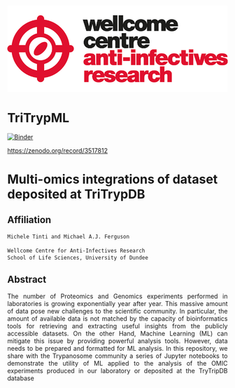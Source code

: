 ![title](https://github.com/mtinti/TriTrypML_code/blob/master/static/ANTI-INFECTIVES-RGB_200pc.png)
# TriTrypML

[![Binder](https://mybinder.org/badge_logo.svg)](https://mybinder.org/v2/gh/mtinti/TriTrypML_code/master)

https://zenodo.org/record/3517812

# Multi-omics integrations of dataset deposited at TriTrypDB
## Affiliation
    Michele Tinti and Michael A.J. Ferguson

    Wellcome Centre for Anti-Infectives Research
    School of Life Sciences, University of Dundee

## Abstract
<p style='text-align: justify;'>
The number of Proteomics and Genomics experiments performed in laboratories is growing exponentially 
year after year. This massive amount of data pose new challenges to the scientific community. 
In particular, the amount of available data is not matched by the capacity of bioinformatics 
tools for retrieving and extracting useful insights from the publicly accessible datasets. 
On the other Hand, Machine Learning (ML) can mitigate this issue by providing powerful analysis tools.  
However, data needs to be prepared and formatted for ML analysis. In this repository, we share with
 the Trypanosome community a series of Jupyter notebooks to demonstrate the utility of ML applied to 
 the analysis of the OMIC experiments produced in our laboratory or deposited at the TryTripDB database</p>

